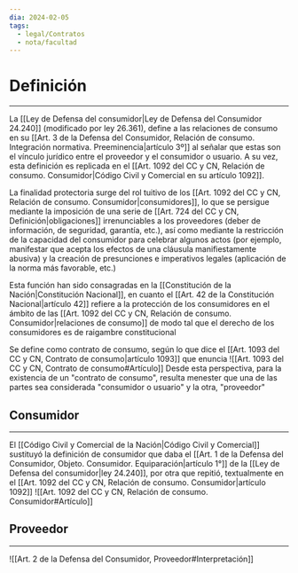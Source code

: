 ```yaml
---
dia: 2024-02-05
tags:
  - legal/Contratos
  - nota/facultad
---
```

# Definición
---
La [[Ley de Defensa del consumidor|Ley de Defensa del Consumidor 24.240]] (modificado por ley 26.361), define a las relaciones de consumo en su [[Art. 3 de la Defensa del Consumidor, Relación de consumo. Integración normativa. Preeminencia|artículo 3º]] al señalar que estas son el vínculo jurídico entre el proveedor y el consumidor o usuario. A su vez, esta definición es replicada en el [[Art. 1092 del CC y CN, Relación de consumo. Consumidor|Código Civil y Comercial en su artículo 1092]].

La finalidad protectoria surge del rol tuitivo de los [[Art. 1092 del CC y CN, Relación de consumo. Consumidor|consumidores]], lo que se persigue mediante la imposición de una serie de [[Art. 724 del CC y CN, Definición|obligaciones]] irrenunciables a los proveedores (deber de información, de seguridad, garantía, etc.), así como mediante la restricción de la capacidad del consumidor para celebrar algunos actos (por ejemplo, manifestar que acepta los efectos de una cláusula manifiestamente abusiva) y la creación de presunciones e imperativos legales (aplicación de la norma más favorable, etc.)

Esta función han sido consagradas en la [[Constitución de la Nación|Constitución Nacional]], en cuanto el [[Art. 42 de la Constitución Nacional|artículo 42]] refiere a la protección de los consumidores en el ámbito de las [[Art. 1092 del CC y CN, Relación de consumo. Consumidor|relaciones de consumo]] de modo tal que el derecho de los consumidores es de raigambre constitucional

Se define como contrato de consumo, según lo que dice el [[Art. 1093 del CC y CN, Contrato de consumo|artículo 1093]] que enuncia ![[Art. 1093 del CC y CN, Contrato de consumo#Artículo]]
Desde esta perspectiva, para la existencia de un "contrato de consumo", resulta menester que una de las partes sea considerada "consumidor o usuario" y la otra, "proveedor"

## Consumidor
---
El [[Código Civil y Comercial de la Nación|Código Civil y Comercial]] sustituyó la definición de consumidor que daba el [[Art. 1 de la Defensa del Consumidor, Objeto. Consumidor. Equiparación|artículo 1°]] de la [[Ley de Defensa del consumidor|ley 24.240]], por otra que repitió, textualmente en el [[Art. 1092 del CC y CN, Relación de consumo. Consumidor|artículo 1092]]
![[Art. 1092 del CC y CN, Relación de consumo. Consumidor#Artículo]]

## Proveedor
---
![[Art. 2 de la Defensa del Consumidor, Proveedor#Interpretación]]